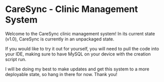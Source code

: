 # CareSync - Clinic Management System  

Welcome to the CareSync clinic management system! In its current state (v1.0), CareSync is currently in an unpackaged state.  
  
If you would like to try it out for yourself, you will need to pull the code into your IDE, making sure to have MySQL on your device with the creation script run.

I will be doing my best to make updates and get this system to a more deployable state, so hang in there for now. Thank you!
